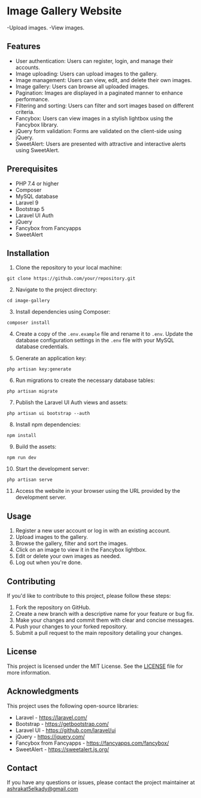 # Image Gallery Website
-Upload images.
-View images.

## Features

- User authentication: Users can register, login, and manage their accounts.
- Image uploading: Users can upload images to the gallery.
- Image management: Users can view, edit, and delete their own images.
- Image gallery: Users can browse all uploaded images.
- Pagination: Images are displayed in a paginated manner to enhance performance.
- Filtering and sorting: Users can filter and sort images based on different criteria.
- Fancybox: Users can view images in a stylish lightbox using the Fancybox library.
- jQuery form validation: Forms are validated on the client-side using jQuery.
- SweetAlert: Users are presented with attractive and interactive alerts using SweetAlert.

## Prerequisites

- PHP 7.4 or higher
- Composer
- MySQL database
- Laravel 9
- Bootstrap 5
- Laravel UI Auth
- jQuery
- Fancybox from Fancyapps
- SweetAlert

## Installation

1. Clone the repository to your local machine:

```
git clone https://github.com/your/repository.git
```

2. Navigate to the project directory:

```
cd image-gallery
```

3. Install dependencies using Composer:

```
composer install
```

4. Create a copy of the `.env.example` file and rename it to `.env`. Update the database configuration settings in the `.env` file with your MySQL database credentials.

5. Generate an application key:

```
php artisan key:generate
```

6. Run migrations to create the necessary database tables:

```
php artisan migrate
```

7. Publish the Laravel UI Auth views and assets:

```
php artisan ui bootstrap --auth
```

8. Install npm dependencies:

```
npm install
```

9. Build the assets:

```
npm run dev
```

10. Start the development server:

```
php artisan serve
```

11. Access the website in your browser using the URL provided by the development server.

## Usage

1. Register a new user account or log in with an existing account.
2. Upload images to the gallery.
3. Browse the gallery, filter and sort the images.
4. Click on an image to view it in the Fancybox lightbox.
5. Edit or delete your own images as needed.
6. Log out when you're done.

## Contributing

If you'd like to contribute to this project, please follow these steps:

1. Fork the repository on GitHub.
2. Create a new branch with a descriptive name for your feature or bug fix.
3. Make your changes and commit them with clear and concise messages.
4. Push your changes to your forked repository.
5. Submit a pull request to the main repository detailing your changes.

## License

This project is licensed under the MIT License. See the [LICENSE](LICENSE) file for more information.

## Acknowledgments

This project uses the following open-source libraries:

- Laravel - https://laravel.com/
- Bootstrap - https://getbootstrap.com/
- Laravel UI - https://github.com/laravel/ui
- jQuery - https://jquery.com/
- Fancybox from Fancyapps - https://fancyapps.com/fancybox/
- SweetAlert - https://sweetalert.js.org/

## Contact

If you have any questions or issues, please contact the project maintainer at ashrakat5elkady@gmail.com
